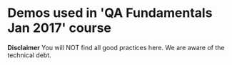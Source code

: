 # Demos used in 'QA Fundamentals Jan 2017' course
**Disclaimer** You will NOT find all good practices here. We are aware of the technical debt.
